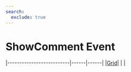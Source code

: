 ```yaml
---
search:
  exclude: true
---
```


<h1 class="heading"><span class="name">ShowComment Event</span></h1>

|--------------------------|------|------|
|[Grid](../objects/grid.md)|&nbsp;|&nbsp;|

